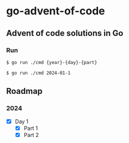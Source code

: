 # go-advent-of-code

## Advent of code solutions in Go

### Run
```
$ go run ./cmd {year}-{day}-{part}

$ go run ./cmd 2024-01-1
```

## Roadmap

### 2024
- [x] Day 1
  - [x] Part 1
  - [x] Part 2
